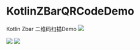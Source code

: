 # KotlinZBarQRCodeDemo
Kotlin Zbar 二维码扫描Demo
![](https://www.51kotliner.com/Public/Uploads/2017-06-02/5930bf7f1c617.gif)

![](https://www.51kotliner.com/Public/Uploads/2017-06-05/5934b5d6a0a06.png)
![](https://www.51kotliner.com/Public/Uploads/2017-06-05/5934b5e052fef.png)
